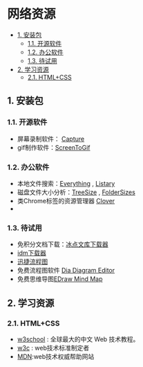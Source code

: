 # 网络资源

<!-- @import "[TOC]" {cmd="toc" depthFrom=2 depthTo=6 orderedList=false} -->

<!-- code_chunk_output -->

- [1. 安装包](#1-安装包)
  - [1.1. 开源软件](#11-开源软件)
  - [1.2. 办公软件](#12-办公软件)
  - [1.3. 待试用](#13-待试用)
- [2. 学习资源](#2-学习资源)
  - [2.1. HTML+CSS](#21-htmlcss)

<!-- /code_chunk_output -->


## 1. 安装包


### 1.1. 开源软件

- 屏幕录制软件： [Capture](https://github.com/mjx198328/Capture) 
- gif制作软件：[ScreenToGif](https://github.com/NickeManarin/ScreenToGif/)

### 1.2. 办公软件

- 本地文件搜索：[Everything](https://www.cnblogs.com/EltonLiang/p/6200754.html) , [Listary](https://www.cnblogs.com/EltonLiang/p/6242033.html)
- 磁盘文件大小分析：[TreeSize](https://treesize.en.softonic.com/) , [FolderSizes](http://www.ouyaoxiazai.com/soft/stgj/45/28681.html)
- 类Chrome标签的资源管理器 [Clover](http://cn.ejie.me/) 
- 
### 1.3. 待试用

- 免积分文档下载：[冰点文库下载器](http://www.sohu.com/a/238042483_100049096)
- [idm下载器](http://www.sohu.com/a/238042483_100049096)
- [迅捷流程图](https://www.shipinzhuanhuan.cn/liuchengtu3/?utm_source=baidu-4&utm_medium=cpc&utm_campaign=8-%E6%B5%81%E7%A8%8B%E5%9B%BE%E5%88%B6%E4%BD%9C%E8%BD%AF%E4%BB%B6&utm_term=%E6%B5%81%E7%A8%8B%E5%9B%BE%E5%88%B6%E4%BD%9C)
- 免费流程图软件 [Dia Diagram Editor](https://sourceforge.net/projects/dia-installer/)
- 免费思维导图[EDraw Mind Map](https://www.edrawsoft.com/freemind.php)

## 2. 学习资源

### 2.1. HTML+CSS

- [w3school](https://www.w3school.com.cn/) : 全球最大的中文 Web 技术教程。
- [w3c](https://www.w3.org/) : web技术标准制定者
- [MDN](https://developer.mozilla.org/zh-CN/):web技术权威帮助网站
